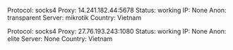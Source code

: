 Protocol: socks4
Proxy: 14.241.182.44:5678
Status: working
IP: None
Anon: transparent
Server: mikrotik
Country: Vietnam

Protocol: socks4
Proxy: 27.76.193.243:1080
Status: working
IP: None
Anon: elite
Server: None
Country: Vietnam

